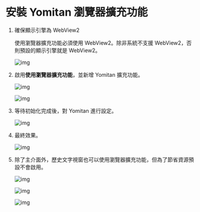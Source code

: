 # 安裝 Yomitan 瀏覽器擴充功能

1. 確保顯示引擎為 WebView2

   使用瀏覽器擴充功能必須使用 WebView2。除非系統不支援 WebView2，否則預設的顯示引擎就是 WebView2。

   ![img](https://image.lunatranslator.org/zh/yomitan.png)

1. 啟用**使用瀏覽器擴充功能**，並新增 Yomitan 擴充功能。

   ![img](https://image.lunatranslator.org/zh/yomitan3.png)

   ![img](https://image.lunatranslator.org/zh/yomitan2.png)

1. 等待初始化完成後，對 Yomitan 進行設定。

   ![img](https://image.lunatranslator.org/zh/yomitan4.png)

1. 最終效果。

   ![img](https://image.lunatranslator.org/zh/yomitan5.png)

1. 除了主介面外，歷史文字視窗也可以使用瀏覽器擴充功能，但為了節省資源預設不會啟用。

   ![img](https://image.lunatranslator.org/zh/yomitan7.png)

   ![img](https://image.lunatranslator.org/zh/yomitan6.png)

   ![img](https://image.lunatranslator.org/zh/yomitan8.png)